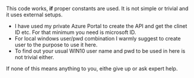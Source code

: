 This code works, **if** proper constants are used. It is not simple or trivial and it uses external setups.

- I have used my private Azure Portal to create the API and get the clinet ID etc. For that minimum you need is microsoft ID.
- For local windows user/pwd combination I warmly suggest to create user to the purpose to use it here. 
- To find out your usual WIN10 user name and pwd to be used in here is not trivial either.

If none of this means anything to you, eithe give up or ask expert help.
